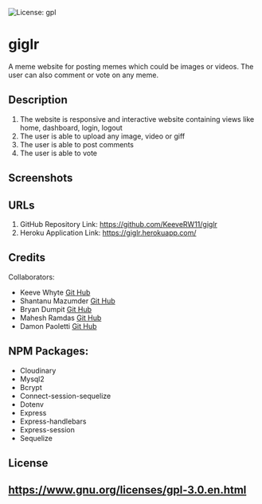 ![License: gpl](https://img.shields.io/static/v1?label=license&message=gpl&color=green)

# giglr
 A meme website for posting memes which could be images or videos. The user can also comment or vote on any meme.

## Description
1) The website is responsive and interactive website containing views like home, dashboard, login, logout
2) The user is able to upload any image, video or giff
3) The user is able to post comments
4) The user is able to vote

## Screenshots
<Screenshot1>
<Screenshot2>

## URLs
1) GitHub Repository Link: https://github.com/KeeveRW11/giglr
2) Heroku Application Link: https://giglr.herokuapp.com/

## Credits

Collaborators:
- Keeve Whyte [Git Hub](https://github.com/KeeveRW11)
- Shantanu Mazumder [Git Hub](https://github.com/ShawnMaz)
- Bryan Dumpit  [Git Hub](https://github.com/Bryandumpit)
- Mahesh Ramdas [Git Hub](https://github.com/maheshramdas)
- Damon Paoletti [Git Hub](https://github.com/DamonPaoletti)

## NPM Packages:
- Cloudinary 
- Mysql2  
- Bcrypt
- Connect-session-sequelize
- Dotenv
- Express
- Express-handlebars
- Express-session
- Sequelize


## License
https://www.gnu.org/licenses/gpl-3.0.en.html
---


